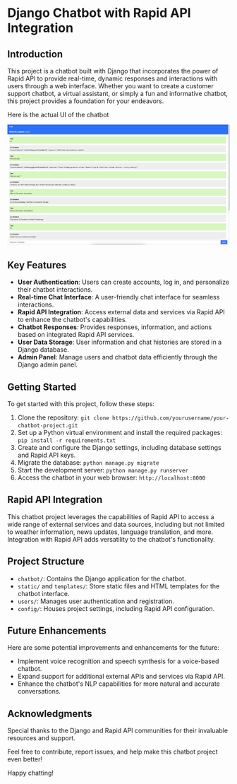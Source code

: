# Django Chatbot with Rapid API Integration

## Introduction

This project is a chatbot built with Django that incorporates the power of Rapid API to provide real-time, dynamic responses and interactions with users through a web interface. Whether you want to create a customer support chatbot, a virtual assistant, or simply a fun and informative chatbot, this project provides a foundation for your endeavors.

Here is the actual UI of the chatbot 

![Chatbot](https://github.com/nkduyenpham/Chatbot-rapidAPI/blob/main/Chatbot%20UI.png)

## Key Features

- **User Authentication**: Users can create accounts, log in, and personalize their chatbot interactions.
- **Real-time Chat Interface**: A user-friendly chat interface for seamless interactions.
- **Rapid API Integration**: Access external data and services via Rapid API to enhance the chatbot's capabilities.
- **Chatbot Responses**: Provides responses, information, and actions based on integrated Rapid API services.
- **User Data Storage**: User information and chat histories are stored in a Django database.
- **Admin Panel**: Manage users and chatbot data efficiently through the Django admin panel.

## Getting Started

To get started with this project, follow these steps:

1. Clone the repository: `git clone https://github.com/yourusername/your-chatbot-project.git`
2. Set up a Python virtual environment and install the required packages: `pip install -r requirements.txt`
3. Create and configure the Django settings, including database settings and Rapid API keys.
4. Migrate the database: `python manage.py migrate`
5. Start the development server: `python manage.py runserver`
6. Access the chatbot in your web browser: `http://localhost:8000`

## Rapid API Integration

This chatbot project leverages the capabilities of Rapid API to access a wide range of external services and data sources, including but not limited to weather information, news updates, language translation, and more. Integration with Rapid API adds versatility to the chatbot's functionality.

## Project Structure

- `chatbot/`: Contains the Django application for the chatbot.
- `static/` and `templates/`: Store static files and HTML templates for the chatbot interface.
- `users/`: Manages user authentication and registration.
- `config/`: Houses project settings, including Rapid API configuration.

## Future Enhancements

Here are some potential improvements and enhancements for the future:

- Implement voice recognition and speech synthesis for a voice-based chatbot.
- Expand support for additional external APIs and services via Rapid API.
- Enhance the chatbot's NLP capabilities for more natural and accurate conversations.

## Acknowledgments

Special thanks to the Django and Rapid API communities for their invaluable resources and support.

Feel free to contribute, report issues, and help make this chatbot project even better!

Happy chatting!
